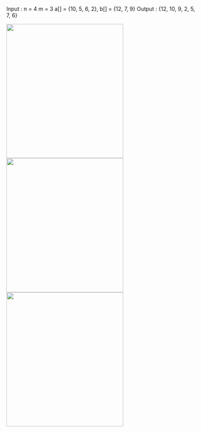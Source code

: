Input  : 
n = 4 m = 3
a[] = {10, 5, 6, 2}, 
b[] = {12, 7, 9}
Output : 
{12, 10, 9, 2, 5, 7, 6}

<img alt="" src="https://media.geeksforgeeks.org/wp-content/uploads/Merge_max_heap_1.jpg" style="width: 305px; height: 350px;">
<img alt="" src="https://media.geeksforgeeks.org/wp-content/uploads/Merge_max_heap_2.jpg" style="width: 305px; height: 350px;">
<img alt="" src="https://media.geeksforgeeks.org/wp-content/uploads/Merge_max_heap_3.jpg" style="width: 305px; height: 350px;">
